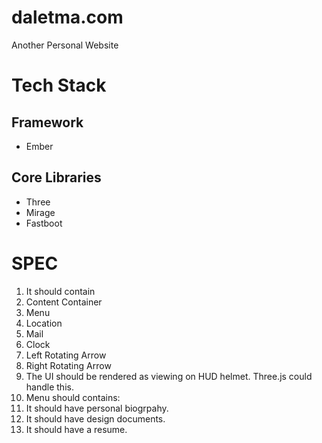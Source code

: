 # daletma.com
Another Personal Website

# Tech Stack
## Framework
- Ember

## Core Libraries
- Three
- Mirage
- Fastboot

# SPEC
1. It should contain
  1. Content Container
  2. Menu
  3. Location
  4. Mail
  5. Clock
  6. Left Rotating Arrow
  7. Right Rotating Arrow
2. The UI should be rendered as viewing on HUD helmet. Three.js could handle this.
3. Menu should contains:
  1. It should have personal biogrpahy.
  2. It should have design documents.
  3. It should have a resume.
